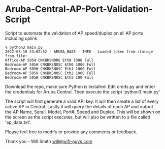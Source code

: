 # Aruba-Central-AP-Port-Validation-Script
Script to automate the validation of AP speed/duplex on all AP ports including uplink

```
% python3 main.py
2022-08-10 23:02:52 - ARUBA_BASE - INFO - Loaded token from storage from file:
Office-AP 505H CNKBKSN0RQ Eth0 1000 Full
Bedroom-AP 505H CNKBKSN0SC Eth0 1000 Full
Bedroom-AP 505H CNKBKSN0SC Eth1 1000 Full
Bedroom-AP 505H CNKBKSN0SC Eth2 1000 Full
Bedroom-AP 505H CNKBKSN0SC Eth3 100 Full
```

Download the repo, make sure Python is installed.
Edit creds.py and enter the credentials for Aruba Central.
Then execute the script 'python3 main.py'

The script will first generate a valid API key. It will then create a list of every active AP in Central. Lastly it will query the details of each AP and output the AP Name, Serail, Model, Port#, Speed and Duplex. This will be shown on the screen as the script executes, but will also be written to a file called 'ap_data.txt'.

Please feel free to modify or provide any comments or feedback.

Thank you - Will Smith
will@wifi-guys.com
